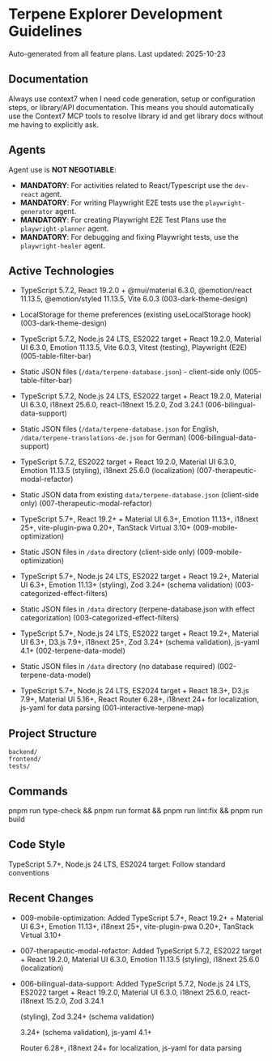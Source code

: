 # Terpene Explorer Development Guidelines

Auto-generated from all feature plans. Last updated: 2025-10-23

## Documentation
Always use context7 when I need code generation, setup or configuration steps, or
library/API documentation. This means you should automatically use the Context7 MCP
tools to resolve library id and get library docs without me having to explicitly ask.

## Agents

Agent use is **NOT NEGOTIABLE**:

- **MANDATORY**: For activities related to React/Typescript use the `dev-react` agent.
- **MANDATORY**: For writing Playwright E2E tests use the `playwright-generator` agent.
- **MANDATORY**: For creating Playwright E2E Test Plans use the `playwright-planner` agent.
- **MANDATORY**: For debugging and fixing Playwright tests, use the `playwright-healer` agent.

## Active Technologies
- TypeScript 5.7.2, React 19.2.0 + @mui/material 6.3.0, @emotion/react 11.13.5, @emotion/styled 11.13.5, Vite 6.0.3 (003-dark-theme-design)
- LocalStorage for theme preferences (existing useLocalStorage hook) (003-dark-theme-design)
- TypeScript 5.7.2, Node.js 24 LTS, ES2022 target + React 19.2.0, Material UI 6.3.0, Emotion 11.13.5, Vite 6.0.3, Vitest (testing), Playwright (E2E) (005-table-filter-bar)
- Static JSON files (`/data/terpene-database.json`) - client-side only (005-table-filter-bar)
- TypeScript 5.7.2, Node.js 24 LTS, ES2022 target + React 19.2.0, Material UI 6.3.0, i18next 25.6.0, react-i18next 15.2.0, Zod 3.24.1 (006-bilingual-data-support)
- Static JSON files (`/data/terpene-database.json` for English, `/data/terpene-translations-de.json` for German) (006-bilingual-data-support)
- TypeScript 5.7.2, ES2022 target + React 19.2.0, Material UI 6.3.0, Emotion 11.13.5 (styling), i18next 25.6.0 (localization) (007-therapeutic-modal-refactor)
- Static JSON data from existing `data/terpene-database.json` (client-side only) (007-therapeutic-modal-refactor)
- TypeScript 5.7+, React 19.2+ + Material UI 6.3+, Emotion 11.13+, i18next 25+, vite-plugin-pwa 0.20+, TanStack Virtual 3.10+ (009-mobile-optimization)
- Static JSON files in `/data` directory (client-side only) (009-mobile-optimization)

- TypeScript 5.7+, Node.js 24 LTS, ES2022 target + React 19.2+, Material UI 6.3+, Emotion 11.13+ (styling), Zod 3.24+ (schema validation)
  (003-categorized-effect-filters)
- Static JSON files in `/data` directory (terpene-database.json with effect categorization) (003-categorized-effect-filters)

- TypeScript 5.7+, Node.js 24 LTS, ES2022 target + React 19.2+, Material UI 6.3+, D3.js 7.9+, i18next 25+, Zod 3.24+ (schema validation),
  js-yaml 4.1+ (002-terpene-data-model)
- Static JSON files in `/data` directory (no database required) (002-terpene-data-model)

- TypeScript 5.7+, Node.js 24 LTS, ES2024 target + React 18.3+, D3.js 7.9+, Material UI 5.16+, React Router 6.28+, i18next 24+ for
  localization, js-yaml for data parsing (001-interactive-terpene-map)

## Project Structure

```text
backend/
frontend/
tests/
```

## Commands

pnpm run type-check && pnpm run format && pnpm run lint:fix && pnpm run build

## Code Style

TypeScript 5.7+, Node.js 24 LTS, ES2024 target: Follow standard conventions

## Recent Changes
- 009-mobile-optimization: Added TypeScript 5.7+, React 19.2+ + Material UI 6.3+, Emotion 11.13+, i18next 25+, vite-plugin-pwa 0.20+, TanStack Virtual 3.10+
- 007-therapeutic-modal-refactor: Added TypeScript 5.7.2, ES2022 target + React 19.2.0, Material UI 6.3.0, Emotion 11.13.5 (styling), i18next 25.6.0 (localization)
- 006-bilingual-data-support: Added TypeScript 5.7.2, Node.js 24 LTS, ES2022 target + React 19.2.0, Material UI 6.3.0, i18next 25.6.0, react-i18next 15.2.0, Zod 3.24.1

  (styling), Zod 3.24+ (schema validation)

  3.24+ (schema validation), js-yaml 4.1+

  Router 6.28+, i18next 24+ for localization, js-yaml for data parsing

<!-- MANUAL ADDITIONS START -->
<!-- MANUAL ADDITIONS END -->
<!-- PHASE 6 TESTING NOTE -->
<!-- For Phase 6 (Category-level filtering) we intentionally avoid writing full new unit test suites.
     Instead: run the existing unit test(s) that cover the FilterControls/CategoryTabs component
     and the filter service logic to validate the integration. This keeps the iteration fast while
     ensuring component-level behavior is verified.

     Example (run locally):
       pnpm run type-check
       pnpm vitest tests/unit/components/FilterControls.test.ts --run

     Additions or new tests may be authored later during polishing (Phase 8) if coverage gaps are found.
-->
